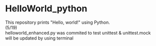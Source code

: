 # HelloWorld_python
This repository prints "Hello, world!" using Python.<br>
(5/19)<br>
helloworld_enhanced.py was commited to test unittest & unittest.mock<br>
will be updated by using terminal
